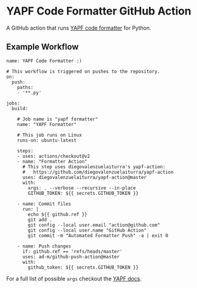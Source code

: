 # YAPF Code Formatter GitHub Action

A GitHub action that runs [YAPF code formatter](https://github.com/google/yapf) for Python.

## Example Workflow

```workflow
name: YAPF Code Formatter :)

# This workflow is triggered on pushes to the repository.
on:
  push:
    paths:
    - '**.py'

jobs:
  build:
    
    # Job name is "yapf formatter"
    name: "YAPF Formatter"
    
    # This job runs on Linux
    runs-on: ubuntu-latest

    steps:
    - uses: actions/checkout@v2
    - name: "Formatter Action"
      # This step uses diegovalenzuelaiturra's yapf-action:
      #   https://github.com/diegovalenzuelaiturra/yapf-action
      uses: diegovalenzuelaiturra/yapf-action@master
      with:
        args: . --verbose --recursive --in-place
        GITHUB_TOKEN: ${{ secrets.GITHUB_TOKEN }}

    - name: Commit files
      run: |
        echo ${{ github.ref }}
        git add .
        git config --local user.email "action@github.com"
        git config --local user.name "GitHub Action"
        git commit -m "Automated Formatter Push" -a | exit 0
        
    - name: Push changes
      if: github.ref == 'refs/heads/master'
      uses: ad-m/github-push-action@master
      with:
        github_token: ${{ secrets.GITHUB_TOKEN }}

```

For a full list of possible `args` checkout the [YAPF docs](https://github.com/google/yapf#usage).
